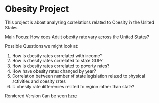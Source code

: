 # Obesity Project
This project is about analyzing correlations related to Obesity in the United States.

Main Focus: How does Adult obesity rate vary across the United States?

Possible Questions we might look at:
1. How is obesity rates correlated with income?
2. How is obesity rates correlated to state GDP?
3. How is obesity rates correlated to poverty rates?
4. How have obesity rates changed by year?
5. Correlation between number of state legislation related to physical activities and obesity rates
6. Is obesity rate differences related to region rather than state?


Rendered Version Can be seen [here](https://stluongxd.shinyapps.io/obesity/)